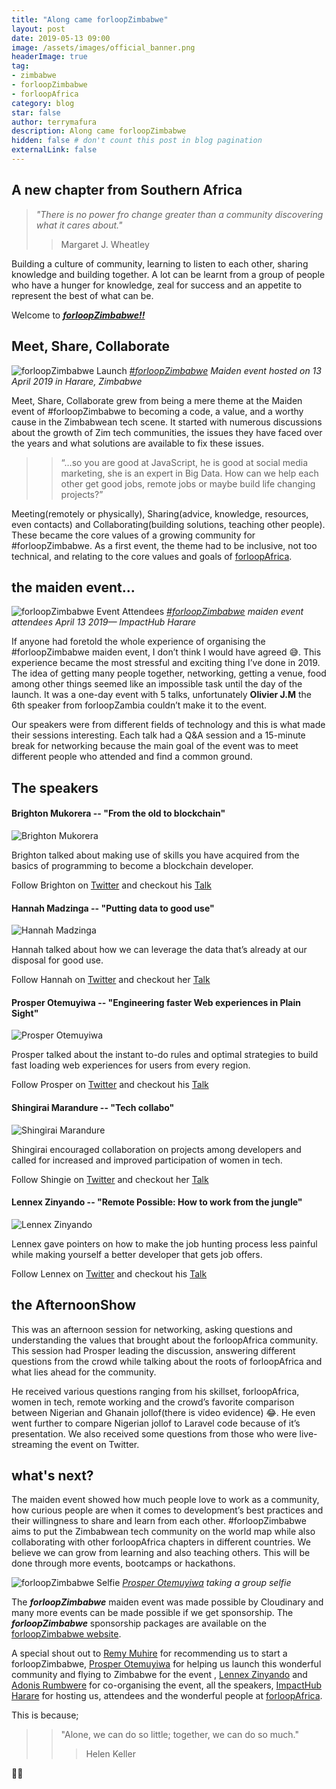 ```yaml
---
title: "Along came forloopZimbabwe"
layout: post
date: 2019-05-13 09:00
image: /assets/images/official_banner.png
headerImage: true
tag:
- zimbabwe
- forloopZimbabwe
- forloopAfrica
category: blog
star: false
author: terrymafura
description: Along came forloopZimbabwe
hidden: false # don't count this post in blog pagination
externalLink: false
---
```


## A new chapter from Southern Africa

> _"There is no power fro change greater than a community discovering what it cares about."_
>
> > Margaret J. Wheatley

Building a culture of community, learning to listen to each other, sharing knowledge and building together. A lot can be learnt from a group of people who have a hunger for knowledge, zeal for success and an appetite to represent the best of what can be.

Welcome to **_[forloopZimbabwe!!](https://forloopzim.co.zw)_**

## Meet, Share, Collaborate

[banner]: https://res.cloudinary.com/jaha-tribe/image/upload/v1567160451/maffsojah.co.zw/official_banner_fl5ikl.png "forloopZimbabwe Launch"

![forloopZimbabwe Launch][banner]
_[#forloopZimbabwe](https://twitter.com/hashtag/forloopZimbabwe?src=hash) Maiden event hosted on 13 April 2019 in Harare, Zimbabwe_

Meet, Share, Collaborate grew from being a mere theme at the Maiden event of #forloopZimbabwe to becoming a code, a value, and a worthy cause in the Zimbabwean tech scene. It started with numerous discussions about the growth of Zim tech communities, the issues they have faced over the years and what solutions are available to fix these issues.

> > “…so you are good at JavaScript, he is good at social media marketing, she is an expert in Big Data. How can we help each other get good jobs, remote jobs or maybe build life changing projects?”

Meeting(remotely or physically), Sharing(advice, knowledge, resources, even contacts) and Collaborating(building solutions, teaching other people). These became the core values of a growing community for #forloopZimbabwe. As a first event, the theme had to be inclusive, not too technical, and relating to the core values and goals of [forloopAfrica](https://forloop.africa/).

## the maiden event…

[attendees]: https://res.cloudinary.com/jaha-tribe/image/upload/v1567177302/maffsojah.co.zw/forloopzim_event_c3w9xr.jpg "forloopZimbabwe Attendees"

![forloopZimbabwe Event Attendees][attendees]
_[#forloopZimbabwe](https://twitter.com/hashtag/forloopZimbabwe?src=hash) maiden event attendees April 13 2019— ImpactHub Harare_

If anyone had foretold the whole experience of organising the #forloopZimbabwe maiden event, I don’t think I would have agreed 😅. This experience became the most stressful and exciting thing I’ve done in 2019. The idea of getting many people together, networking, getting a venue, food among other things seemed like an impossible task until the day of the launch. It was a one-day event with 5 talks, unfortunately **Olivier J.M** the 6th speaker from forloopZambia couldn’t make it to the event.

Our speakers were from different fields of technology and this is what made their sessions interesting. Each talk had a Q&A session and a 15-minute break for networking because the main goal of the event was to meet different people who attended and find a common ground.

## The speakers

#### Brighton Mukorera -- "From the old to blockchain"

![Brighton Mukorera][brighton]

Brighton talked about making use of skills you have acquired from the basics of programming to become a blockchain developer.

Follow Brighton on [Twitter](https://twitter.com/bmukorera) and checkout his [Talk](#)

#### Hannah Madzinga -- "Putting data to good use"

![Hannah Madzinga][hannah]

Hannah talked about how we can leverage the data that’s already at our disposal for good use.

Follow Hannah on [Twitter](https://twitter.com/HannahNMadzinga) and checkout her [Talk](#)

#### Prosper Otemuyiwa -- "Engineering faster Web experiences in Plain Sight"

![Prosper Otemuyiwa][prosper]

Prosper talked about the instant to-do rules and optimal strategies to build fast loading web experiences for users from every region.

Follow Prosper on [Twitter](https://twitter.com/unicodeveloper) and checkout his [Talk](#)

#### Shingirai Marandure -- "Tech collabo"

![Shingirai Marandure][shingie]

Shingirai encouraged collaboration on projects among developers and called for increased and improved participation of women in tech.

Follow Shingie on [Twitter](https://twitter.com/lassie034) and checkout her [Talk](#)

#### Lennex Zinyando -- "Remote Possible: How to work from the jungle"

![Lennex Zinyando][lennex]

Lennex gave pointers on how to make the job hunting process less painful while making yourself a better developer that gets job offers.

Follow Lennex on [Twitter](https://twitter.com/zinyando) and checkout his [Talk](#)

[brighton]: https://res.cloudinary.com/jaha-tribe/image/upload/v1567178746/maffsojah.co.zw/brighton_lzktdf.png "Brighton Mukorera -- From the old to blockchain"
[hannah]: https://res.cloudinary.com/jaha-tribe/image/upload/v1567178746/maffsojah.co.zw/hannah_knpn2y.png
[prosper]: https://res.cloudinary.com/jaha-tribe/image/upload/v1567178746/maffsojah.co.zw/prosper_zhjryd.png
[shingie]: https://res.cloudinary.com/jaha-tribe/image/upload/v1567178746/maffsojah.co.zw/shingie_kgj2qt.png
[lennex]: https://res.cloudinary.com/jaha-tribe/image/upload/v1567178746/maffsojah.co.zw/lennex_r4td2l.png

## the AfternoonShow

This was an afternoon session for networking, asking questions and understanding the values that brought about the forloopAfrica community. This session had Prosper leading the discussion, answering different questions from the crowd while talking about the roots of forloopAfrica and what lies ahead for the community.

He received various questions ranging from his skillset, forloopAfrica, women in tech, remote working and the crowd’s favorite comparison between Nigerian and Ghanain jollof(there is video evidence) 😂. He even went further to compare Nigerian jollof to Laravel code because of it’s presentation.
We also received some questions from those who were live-streaming the event on Twitter.

## what's next?

The maiden event showed how much people love to work as a community, how curious people are when it comes to development’s best practices and their willingness to share and learn from each other. #forloopZimbabwe aims to put the Zimbabwean tech community on the world map while also collaborating with other forloopAfrica chapters in different countries. We believe we can grow from learning and also teaching others. This will be done through more events, bootcamps or hackathons.

[forloopzim_selfie]: https://res.cloudinary.com/jaha-tribe/image/upload/v1567179802/maffsojah.co.zw/selfie_pufeig.jpg "forloopZimbabwe Selfie"

![forloopZimbabwe Selfie][forloopzim_selfie]
_[Prosper Otemuyiwa](https://twitter.com/unicodeveloper) taking a group selfie_

The **_forloopZimbabwe_** maiden event was made possible by Cloudinary and many more events can be made possible if we get sponsorship. The **_forloopZimbabwe_** sponsorship packages are available on the [forloopZimbabwe website](https://forloopzim.co.zw).

A special shout out to [Remy Muhire](https://twitter.com/kenessarjr) for recommending us to start a forloopZimbabwe, [Prosper Otemuyiwa](https://twitter.com/unicodeveloper) for helping us launch this wonderful community and flying to Zimbabwe for the event , [Lennex Zinyando](https://twitter.com/zinyando) and [Adonis Rumbwere](https://twitter.com/thedoer_) for co-organising the event, all the speakers, [ImpactHub Harare](https://twitter.com/ImpactHubHarare) for hosting us, attendees and the wonderful people at [forloopAfrica](https://forloop.africa/).

This is because;

> > "Alone, we can do so little; together, we can do so much."
> >
> > > Helen Keller

✌🏾

